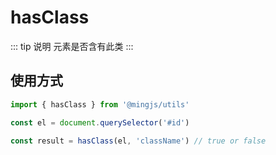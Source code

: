 # hasClass 

::: tip 说明
元素是否含有此类
:::

## 使用方式
```ts
import { hasClass } from '@mingjs/utils'

const el = document.querySelector('#id')

const result = hasClass(el, 'className') // true or false
```
